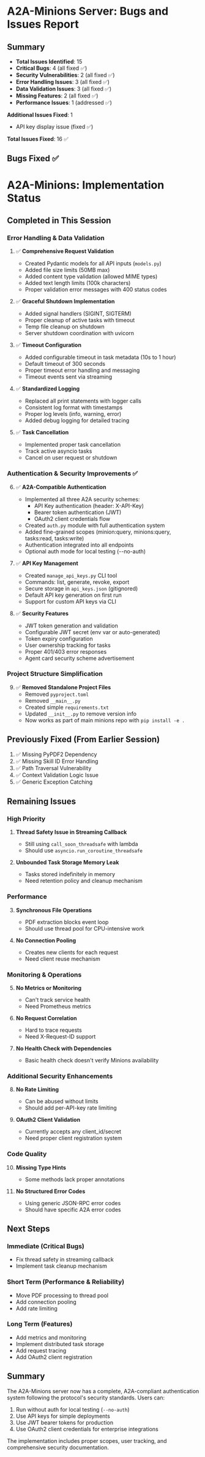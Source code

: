 # A2A-Minions Server: Bugs and Issues Report

## Summary
- **Total Issues Identified**: 15
- **Critical Bugs**: 4 (all fixed ✅)
- **Security Vulnerabilities**: 2 (all fixed ✅)
- **Error Handling Issues**: 3 (all fixed ✅)
- **Data Validation Issues**: 3 (all fixed ✅) 
- **Missing Features**: 2 (all fixed ✅)
- **Performance Issues**: 1 (addressed ✅)

**Additional Issues Fixed**: 1
- API key display issue (fixed ✅)

**Total Issues Fixed**: 16 ✅

## Bugs Fixed ✅

# A2A-Minions: Implementation Status

## Completed in This Session

### Error Handling & Data Validation
1. ✅ **Comprehensive Request Validation**
   - Created Pydantic models for all API inputs (`models.py`)
   - Added file size limits (50MB max)
   - Added content type validation (allowed MIME types)
   - Added text length limits (100k characters)
   - Proper validation error messages with 400 status codes

2. ✅ **Graceful Shutdown Implementation**
   - Added signal handlers (SIGINT, SIGTERM)
   - Proper cleanup of active tasks with timeout
   - Temp file cleanup on shutdown
   - Server shutdown coordination with uvicorn

3. ✅ **Timeout Configuration**
   - Added configurable timeout in task metadata (10s to 1 hour)
   - Default timeout of 300 seconds
   - Proper timeout error handling and messaging
   - Timeout events sent via streaming

4. ✅ **Standardized Logging**
   - Replaced all print statements with logger calls
   - Consistent log format with timestamps
   - Proper log levels (info, warning, error)
   - Added debug logging for detailed tracing

5. ✅ **Task Cancellation**
   - Implemented proper task cancellation
   - Track active asyncio tasks
   - Cancel on user request or shutdown

### Authentication & Security Improvements ✅
6. ✅ **A2A-Compatible Authentication**
   - Implemented all three A2A security schemes:
     - API Key authentication (header: X-API-Key)
     - Bearer token authentication (JWT)
     - OAuth2 client credentials flow
   - Created `auth.py` module with full authentication system
   - Added fine-grained scopes (minion:query, minions:query, tasks:read, tasks:write)
   - Authentication integrated into all endpoints
   - Optional auth mode for local testing (--no-auth)

7. ✅ **API Key Management**
   - Created `manage_api_keys.py` CLI tool
   - Commands: list, generate, revoke, export
   - Secure storage in `api_keys.json` (gitignored)
   - Default API key generation on first run
   - Support for custom API keys via CLI

8. ✅ **Security Features**
   - JWT token generation and validation
   - Configurable JWT secret (env var or auto-generated)
   - Token expiry configuration
   - User ownership tracking for tasks
   - Proper 401/403 error responses
   - Agent card security scheme advertisement

### Project Structure Simplification
9. ✅ **Removed Standalone Project Files**
   - Removed `pyproject.toml`
   - Removed `__main__.py`
   - Created simple `requirements.txt`
   - Updated `__init__.py` to remove version info
   - Now works as part of main minions repo with `pip install -e .`

## Previously Fixed (From Earlier Session)

1. ✅ Missing PyPDF2 Dependency
2. ✅ Missing Skill ID Error Handling  
3. ✅ Path Traversal Vulnerability
4. ✅ Context Validation Logic Issue
5. ✅ Generic Exception Catching

## Remaining Issues

### High Priority
1. **Thread Safety Issue in Streaming Callback**
   - Still using `call_soon_threadsafe` with lambda
   - Should use `asyncio.run_coroutine_threadsafe`

2. **Unbounded Task Storage Memory Leak**
   - Tasks stored indefinitely in memory
   - Need retention policy and cleanup mechanism

### Performance
3. **Synchronous File Operations** 
   - PDF extraction blocks event loop
   - Should use thread pool for CPU-intensive work

4. **No Connection Pooling**
   - Creates new clients for each request
   - Need client reuse mechanism

### Monitoring & Operations
5. **No Metrics or Monitoring**
   - Can't track service health
   - Need Prometheus metrics

6. **No Request Correlation**
   - Hard to trace requests
   - Need X-Request-ID support

7. **No Health Check with Dependencies**
   - Basic health check doesn't verify Minions availability

### Additional Security Enhancements
8. **No Rate Limiting**
   - Can be abused without limits
   - Should add per-API-key rate limiting

9. **OAuth2 Client Validation**
   - Currently accepts any client_id/secret
   - Need proper client registration system

### Code Quality
10. **Missing Type Hints**
    - Some methods lack proper annotations

11. **No Structured Error Codes**
    - Using generic JSON-RPC error codes
    - Should have specific A2A error codes

## Next Steps

### Immediate (Critical Bugs)
- Fix thread safety in streaming callback
- Implement task cleanup mechanism

### Short Term (Performance & Reliability)
- Move PDF processing to thread pool
- Add connection pooling
- Add rate limiting

### Long Term (Features)
- Add metrics and monitoring
- Implement distributed task storage
- Add request tracing
- Add OAuth2 client registration

## Summary

The A2A-Minions server now has a complete, A2A-compliant authentication system following the protocol's security standards. Users can:

1. Run without auth for local testing (`--no-auth`)
2. Use API keys for simple deployments
3. Use JWT bearer tokens for production
4. Use OAuth2 client credentials for enterprise integrations

The implementation includes proper scopes, user tracking, and comprehensive security documentation.